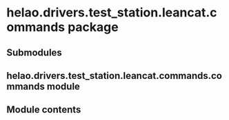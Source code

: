 # helao.drivers.test_station.leancat.commands package

## Submodules

## helao.drivers.test_station.leancat.commands.commands module

## Module contents
